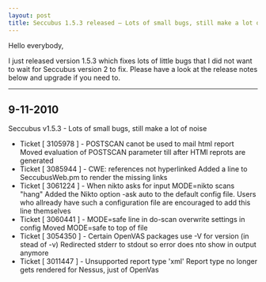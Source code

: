 ```yaml
---
layout: post
title: Seccubus 1.5.3 released – Lots of small bugs, still make a lot of noise
---
```

Hello everybody,

I just released version 1.5.3 which fixes lots of little bugs that I did not
want to wait for Seccubus version 2 to fix. Please have a look at the release
notes below and upgrade if you need to.

---

9-11-2010
---
Seccubus v1.5.3 - Lots of small bugs, still make a lot of noise
    
* Ticket [ 3105978 ] - POSTSCAN canot be used to mail html report
Moved evaluation of POSTSCAN parameter till after HTMl reprots are generated
* Ticket [ 3085944 ] - CWE: references not hyperlinked
Added a line to SeccubusWeb.pm to render the missing links
* Ticket [ 3061224 ] - When nikto asks for input MODE=nikto scans "hang"
Added the Nikto option -ask auto to the default config file. Users who allready have such a configuration file are encouraged to add this line themselves
* Ticket [ 3060441 ] - MODE=safe line in do-scan overwrite settings in config
Moved MODE=safe to top of file
* Ticket [ 3054350 ] - Certain OpenVAS packages use -V for version (in stead of -v)
Redirected stderr to stdout so error does nto show in output anymore
* Ticket [ 3011447 ] - Unsupported report type 'xml'
Report type no longer gets rendered for Nessus, just of OpenVas
